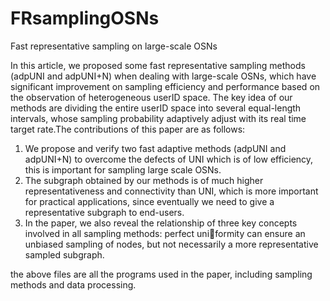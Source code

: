# FRsamplingOSNs
Fast representative sampling on large-scale OSNs

In this article, we proposed some fast representative sampling methods (adpUNI and adpUNI+N) when dealing with large-scale OSNs, which have significant improvement on sampling efficiency and performance based on the observation of heterogeneous userID space. The key idea of our methods are dividing the entire userID space into several equal-length
intervals, whose sampling probability adaptively adjust with its real time target rate.The contributions of this paper are as
follows:
1) We propose and verify two fast adaptive methods (adpUNI and adpUNI+N) to overcome the defects of UNI which is of low efficiency, this is important for sampling large scale OSNs.
2) The subgraph obtained by our methods is of much higher representativeness and connectivity than UNI, which is more important for practical applications, since eventually we need to give a representative subgraph to end-users.
3) In the paper, we also reveal the relationship of three key concepts involved in all sampling methods: perfect uniformity can ensure an unbiased sampling of nodes, but not necessarily a more representative sampled subgraph.

the above files are all the programs used in the paper, including sampling methods and data processing.
